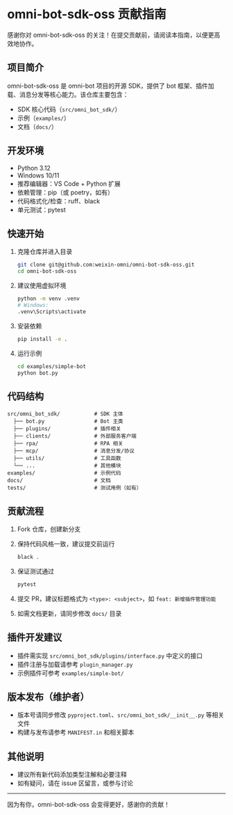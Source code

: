 # omni-bot-sdk-oss 贡献指南

感谢你对 omni-bot-sdk-oss 的关注！在提交贡献前，请阅读本指南，以便更高效地协作。

## 项目简介

omni-bot-sdk-oss 是 omni-bot 项目的开源 SDK，提供了 bot 框架、插件加载、消息分发等核心能力。该仓库主要包含：

- SDK 核心代码（`src/omni_bot_sdk/`）
- 示例（`examples/`）
- 文档（`docs/`）

## 开发环境

- Python 3.12
- Windows 10/11
- 推荐编辑器：VS Code + Python 扩展
- 依赖管理：pip（或 poetry，如有）
- 代码格式化/检查：ruff、black
- 单元测试：pytest

## 快速开始

1. 克隆仓库并进入目录

   ```bash
   git clone git@github.com:weixin-omni/omni-bot-sdk-oss.git
   cd omni-bot-sdk-oss
   ```

2. 建议使用虚拟环境

   ```bash
   python -m venv .venv
   # Windows:
   .venv\Scripts\activate
   ```

3. 安装依赖

   ```bash
   pip install -e .
   ```

4. 运行示例

   ```bash
   cd examples/simple-bot
   python bot.py
   ```

## 代码结构

```text
src/omni_bot_sdk/           # SDK 主体
  ├── bot.py                # Bot 主类
  ├── plugins/              # 插件相关
  ├── clients/              # 外部服务客户端
  ├── rpa/                  # RPA 相关
  ├── mcp/                  # 消息分发/协议
  ├── utils/                # 工具函数
  └── ...                   # 其他模块
examples/                   # 示例代码
docs/                       # 文档
tests/                      # 测试用例（如有）
```

## 贡献流程

1. Fork 仓库，创建新分支
2. 保持代码风格一致，建议提交前运行

   ```bash
   black .
   ```

3. 保证测试通过

   ```bash
   pytest
   ```

4. 提交 PR，建议标题格式为 `<type>: <subject>`，如 `feat: 新增插件管理功能`
5. 如需文档更新，请同步修改 `docs/` 目录

## 插件开发建议

- 插件需实现 `src/omni_bot_sdk/plugins/interface.py` 中定义的接口
- 插件注册与加载请参考 `plugin_manager.py`
- 示例插件可参考 `examples/simple-bot/`

## 版本发布（维护者）

- 版本号请同步修改 `pyproject.toml`、`src/omni_bot_sdk/__init__.py` 等相关文件
- 构建与发布请参考 `MANIFEST.in` 和相关脚本

## 其他说明

- 建议所有新代码添加类型注解和必要注释
- 如有疑问，请在 issue 区留言，或参与讨论

---

因为有你，omni-bot-sdk-oss 会变得更好，感谢你的贡献！
